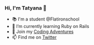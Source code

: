 ### Hi, I'm Tatyana 👋

<!--
**tcelovsky/tcelovsky** is a ✨ _special_ ✨ repository because its `README.md` (this file) appears on your GitHub profile.
-->

- :books: I'm a student @Flatironschool
- 🌱 I’m currently learning Ruby on Rails
- :pencil: Join my [Coding Adventures](http://coding-adventures.com/)
- 📫 Find me on [Twitter](https://twitter.com/TatyanaCelovsky)
